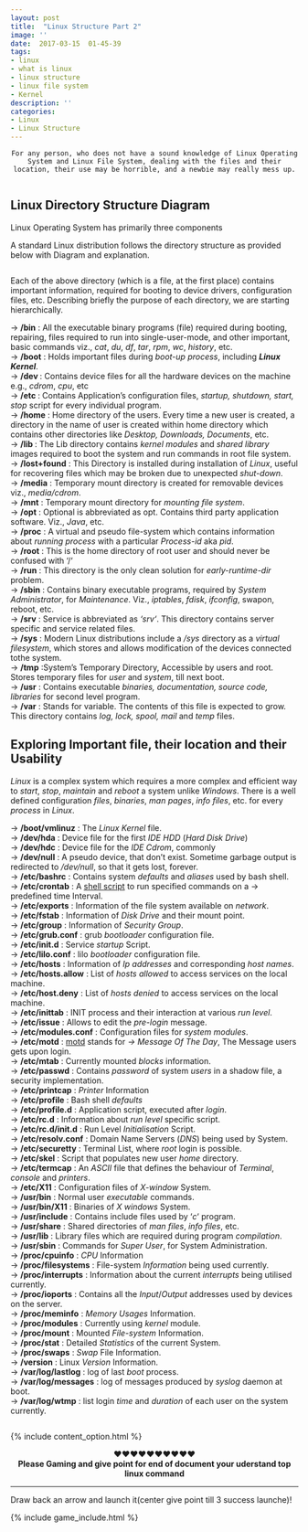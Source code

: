 ```yaml
---
layout: post
title:  "Linux Structure Part 2"
image: ''
date:  2017-03-15  01-45-39
tags:
- linux
- what is linux
- linux structure
- linux file system
- Kernel
description: ''
categories:
- Linux
- Linux Structure
---
```


<center><p>
	
	For any person, who does not have a sound knowledge of Linux Operating System and Linux File System, dealing with the files and their location, their use may be horrible, and a newbie may really mess up.

</p></center>
<img src="{{ site.url }}/assets/img/linux-structure/20161010142555_Linux-ANGRY.png" alt="">

## Linux Directory Structure Diagram
 
Linux Operating System has primarily three components

A standard Linux distribution follows the directory structure as provided below with Diagram and explanation.


<img src="{{ site.url }}/assets/img/linux-structure/Linux-Directory-Structure.jpeg" alt="">



Each of the above directory (which is a file, at the first place) contains important information, required for booting to device drivers, configuration files, etc. Describing briefly the purpose of each directory, we are starting hierarchically.

→ <strong>/bin</strong> : All the executable binary programs (file) required during booting, repairing, files required to run into single-user-mode, and other important, basic commands <val>viz</val>., <em>cat</em>, <em>du</em>, <em>df</em>, <em>tar</em>, <em>rpm</em>, <em>wc</em>, <em>history</em>, etc.<br>
→ <strong>/boot</strong> : Holds important files during <i>boot-up process</i>, including <em><b>Linux Kernel</b></em>.<br>
→ <strong>/dev </strong>: Contains device files for all the hardware devices on the machine e.g., <em>cdrom</em>, <em>cpu</em>, etc<br>
→ <strong>/etc </strong>: Contains Application’s configuration files, <em>startup, shutdown, start, stop</em> script for every individual program.<br>
→ <strong>/home</strong> : Home directory of the users. Every time a new user is created, a directory in the name of user is created within home directory which contains other directories like <em>Desktop, Downloads, Documents</em>, etc.<br>
→ <strong>/lib </strong>:</em> The Lib directory contains <em>kernel modules</em> and <em>shared library</em> images required to boot the system and run commands in root file system.<br>
→ <strong>/lost+found</strong> :</em> This Directory is installed during installation of <em>Linux</em>, useful for recovering files which may be broken due to unexpected <em>shut-down</em>.<br>
→ <strong>/media</strong> : Temporary mount directory is created for removable devices viz., <em>media/cdrom</em>.<br>
→ <strong>/mnt</strong> : Temporary mount directory for <em>mounting file system</em>.<br>
→ <strong>/opt</strong> : Optional is abbreviated as opt. Contains third party application software. Viz., <em>Java</em>, etc.<br>
→ <strong>/proc</strong> : A virtual and pseudo file-system which contains information about <em>running process</em> with a particular <em>Process-id</em> aka <em>pid</em>.<br>
→ <strong>/root</strong> : This is the home directory of root user and should never be confused with ‘/‘<br>
→ <strong>/run</strong> : This directory is the only clean solution for <em>early-runtime-dir</em> problem.<br>
→ <strong>/sbin</strong> : Contains binary executable programs, required by <em>System Administrator</em>, for <em>Maintenance</em>. Viz., <em>iptables</em>, <em>fdisk</em>, <em>ifconfig</em>, swapon, reboot, etc.<br>
→ <strong>/srv</strong> : Service is abbreviated as <em>‘srv‘</em>. This directory contains server specific and service related files.<br>
→ <strong>/sys</strong> : Modern Linux distributions include a <em>/sys</em> directory as a <em>virtual filesystem</em>, which stores and allows modification of the devices connected tothe system.<br>
→ <strong>/tmp</strong> :System’s Temporary Directory, Accessible by users and root. Stores temporary files for <em>user</em> and <em>system</em>, till next boot.<br>
→ <strong>/usr</strong> : Contains executable <em>binaries, documentation, source code, libraries</em> for second level program.<br>
→ <strong>/var</strong> : Stands for variable. The contents of this file is expected to grow. This directory contains <em>log, lock, spool, mail</em> and <em>temp</em> files.<br>


## Exploring Important file, their location and their Usability

<em>Linux</em> is a complex system which requires a more complex and efficient way to <em>start</em>, <em>stop</em>, <em>maintain</em> and <em>reboot</em> a system unlike <em>Windows</em>. There is a well defined configuration <em>files</em>, <em>binaries</em>, <em>man pages</em>, <em>info files</em>, etc. for every <em>process</em> in <em>Linux</em>.



→ <strong>/boot/vmlinuz</strong> : The <em>Linux Kernel</em> file.<br>
→ <strong>/dev/hda</strong> : Device file for the first <em>IDE HDD</em> (<em>Hard Disk Drive</em>)<br>
→ <strong>/dev/hdc</strong> : Device file for the <em>IDE Cdrom</em>, commonly<br>
→ <strong>/dev/null</strong> : A pseudo device, that don’t exist. Sometime garbage output is redirected to <em>/dev/null</em>, so that it gets lost, forever.<br>
→ <strong>/etc/bashrc</strong> : Contains system <em>defaults</em> and <em>aliases</em> used by bash shell.<br>
→ <strong>/etc/crontab</strong> : A <a target="_blank" href="http://www.tecmint.com/category/bash-shell/" target="_blank">shell script</a> to run specified commands on a → predefined time Interval.<br>
→ <strong>/etc/exports</strong> : Information of the file system available on <em>network</em>.<br>
→ <strong>/etc/fstab</strong> : Information of <em>Disk Drive</em> and their mount point.<br>
→ <strong>/etc/group</strong> : Information of <em>Security Group</em>.<br>
→ <strong>/etc/grub.conf</strong> : grub <em>bootloader</em> configuration file.<br>
→ <strong>/etc/init.d</strong> : Service <em>startup</em> Script.<br>
→ <strong>/etc/lilo.conf</strong> : lilo <em>bootloader</em> configuration file.<br>
→ <strong>/etc/hosts</strong> : Information of <em>Ip addresses</em> and corresponding <em>host names</em>.<br>
→ <strong>/etc/hosts.allow</strong> : List of <em>hosts allowed</em> to access services on the local machine.<br>
→ <strong>/etc/host.deny</strong> : List of <em>hosts denied</em> to access services on the local machine.<br>
→ <strong>/etc/inittab</strong> : INIT process and their interaction at various<em> run level</em>.<br>
→ <strong>/etc/issue</strong> : Allows to edit the <em>pre-login</em> message.<br>
→ <strong>/etc/modules.conf</strong> : Configuration files for <em>system modules</em>.<br>
→ <strong>/etc/motd</strong> : <a target="_blank" href="http://www.tecmint.com/protect-ssh-logins-with-ssh-motd-banner-messages/" target="_blank">motd</a> stands for <em>→ Message Of The Day</em>, The Message users gets upon login.<br>
→ <strong>/etc/mtab</strong> : Currently mounted <em>blocks</em> information.<br>
→ <strong>/etc/passwd</strong> : Contains <em>password</em> of system <em>users</em> in a shadow file, a security implementation.<br>
→ <strong>/etc/printcap</strong> : <em>Printer</em> Information<br>
→ <strong>/etc/profile</strong> : Bash shell <em>defaults</em><br>
→ <strong>/etc/profile.d</strong> : Application script, executed after <em>login</em>.<br>
→ <strong>/etc/rc.d</strong> : Information about <em>run level</em> specific script.<br>
→ <strong>/etc/rc.d/init.d</strong> : Run Level <em>Initialisation</em> Script.<br>
→ <strong>/etc/resolv.conf</strong> : Domain Name Servers (<em>DNS</em>) being used by System.<br>
→ <strong>/etc/securetty</strong> : Terminal List, where <em>root</em> login is possible.<br>
→ <strong>/etc/skel</strong> : Script that populates new user <em>home</em> directory.<br>
→ <strong>/etc/termcap</strong> : An <em>ASCII</em> file that defines the behaviour of <em>Terminal</em>, <em>console</em> and <em>printers</em>.<br>
→ <strong>/etc/X11</strong> : Configuration files of <em>X-window</em> System.<br>
→ <strong>/usr/bin</strong> : Normal user <em>executable</em> commands.<br>
→ <strong>/usr/bin/X11</strong> : Binaries of <em>X windows</em> System.<br>
→ <strong>/usr/include</strong> : Contains include files used by ‘<em>c</em>‘ program.<br>
→ <strong>/usr/share</strong> : Shared directories of <em>man files</em>, <em>info files</em>, etc.<br>
→ <strong>/usr/lib</strong> : Library files which are required during program <em>compilation</em>.<br>
→ <strong>/usr/sbin</strong> : Commands for <em>Super User</em>, for System Administration.<br>
→ <strong>/proc/cpuinfo</strong> : <em>CPU</em> Information<br>
→ <strong>/proc/filesystems</strong> : File-system <em>Information</em> being used currently.<br>
→ <strong>/proc/interrupts</strong> : Information about the current <em>interrupts</em> being utilised currently.<br>
→ <strong>/proc/ioports</strong> : Contains all the <em>Input</em>/<em>Output</em> addresses used by devices on the server.<br>
→ <strong>/proc/meminfo</strong> : <em>Memory Usages</em> Information.<br>
→ <strong>/proc/modules</strong> : Currently using <em>kernel</em> module.<br>
→ <strong>/proc/mount</strong> : Mounted <em>File-system</em> Information.<br>
→ <strong>/proc/stat</strong> : Detailed<em> Statistics</em> of the current System.<br>
→ <strong>/proc/swaps</strong> : <em>Swap</em> File Information.<br>
→ <strong>/version</strong> : Linux <em>Version</em> Information.<br>
→ <strong>/var/log/lastlog</strong> : log of last <em>boot</em> process.<br>
→ <strong>/var/log/messages</strong> : log of messages produced by <em>syslog</em> daemon at boot.<br>
→ <strong>/var/log/wtmp</strong> : list login <em>time</em> and <em>duration</em> of each user on the system currently.<br>

<img src="{{ site.url }}/assets/img/linux-structure/Linux-file-system-hierarchy-v2.0-2480px-blackMORE-Ops.png" alt="">

{% include content_option.html %}

<center>♥♥♥♥♥♥♥♥♥♥
<br><b>Please Gaming and give point for end of document your uderstand top linux command</b><br>
</center>
<hr>
<span>Draw back an arrow and launch it(center give point till 3 success launche)!</span>

<!---
{% highlight javascript %}
use admin
db.createUser{
	user: "bonitao",
	pwd: "2016bonitao",
	roles: [{role: "userAdminAnyDatabase", db: "admin"}]
}
{% endhighlight %}
-->

{% include game_include.html %}
